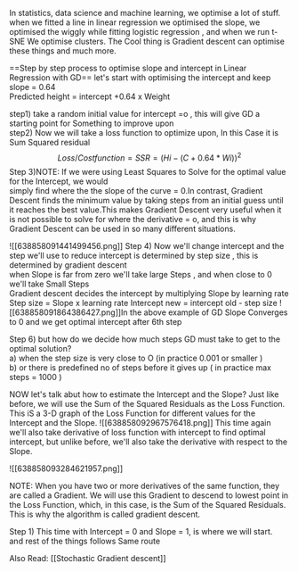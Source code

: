 In statistics, data science and machine learning, we optimise a lot of stuff. when we fitted a line in linear regression we optimised the slope, we optimised the wiggly while fitting logistic regression , and when we run t-SNE We optimise clusters. The Cool thing is Gradient descent can optimise these things and much more.

==Step by step process to optimise slope and intercept in Linear Regression with GD==
let's start with optimising the intercept and keep slope = 0.64  
Predicted height = intercept +0.64 x Weight

step1) take a random initial value for intercept =o , this will give GD a starting point for Something to improve upon  
step2) Now we will take a loss function to optimize upon, In this Case it is Sum Squared residual
$$
Loss/Cost function = SSR = (Hi - (C + 0.64*Wi))^2
$$
Step 3)NOTE: If we were using Least Squares to Solve for the optimal value for the Intercept, we would  
simply find where the the slope of the curve = 0.In contrast, Gradient Descent finds the minimum value by taking steps from an initial guess until it reaches the best value.This makes Gradient Descent very useful when it is not possible to solve for where the derivative = o, and this is why Gradient Descent can be used in so many different situations.

![[638858091441499456.png]]
Step 4) Now we'll change intercept and the step we'll use to reduce intercept is determined by step size , this is determined by gradient descent  
when Slope is far from zero we'll take large Steps , and when close to 0 we'll take Small Steps  
Gradient descent decides the intercept by multiplying Slope by learning rate  
Step size = Slope x learning rate 
Intercept new = intercept old - step size
![[638858091864386427.png]]In the above example of GD Slope Converges to 0 and we get optimal intercept after 6th step

Step 6) but how do we decide how much steps GD must take to get to the optimal solution?  
a) when the step size is very close to O (in practice 0.001 or smaller )  
b) or there is predefined no of steps before it gives up ( in practice max steps = 1000 )

NOW let's talk abut how to estimate the Intercept and the Slope? Just like before, we will use the Sum of the Squared Residuals as the Loss Function. This iS a 3-D graph of the Loss Function for different values for the Intercept and the Slope.
![[638858092967576418.png]]
This time again we'll also take derivative of loss function with intercept to find optimal intercept, but unlike before, we'll also take the derivative with respect to the Slope.

![[638858093284621957.png]]

NOTE: When you have two or more derivatives of the same function, they are called a Gradient. We will use this Gradient to descend to lowest point in the Loss Function, which, in this case, is the Sum of the Squared Residuals. This is why the algorithm is called gradient descent.  
  
Step 1) This time with Intercept = 0 and Slope = 1, is where we will start.  
and rest of the things follows Same route


Also Read:
[[Stochastic Gradient descent]]
